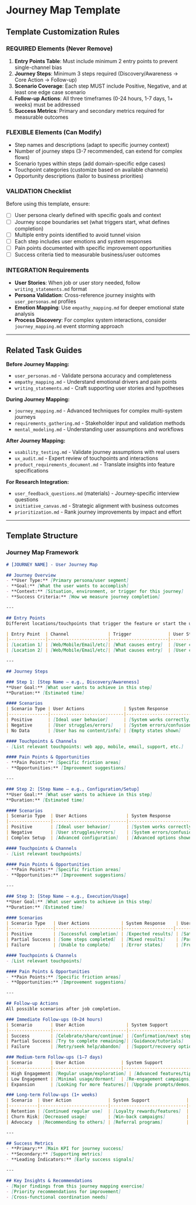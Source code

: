 # Journey Map Template

## Template Customization Rules

### REQUIRED Elements (Never Remove)
1. **Entry Points Table**: Must include minimum 2 entry points to prevent single-channel bias
2. **Journey Steps**: Minimum 3 steps required (Discovery/Awareness → Core Action → Follow-up)
3. **Scenario Coverage**: Each step MUST include Positive, Negative, and at least one edge case scenario
4. **Follow-up Actions**: All three timeframes (0-24 hours, 1-7 days, 1+ weeks) must be addressed
5. **Success Metrics**: Primary and secondary metrics required for measurable outcomes

### FLEXIBLE Elements (Can Modify)
- Step names and descriptions (adapt to specific journey context)
- Number of journey steps (3-7 recommended, can extend for complex flows)
- Scenario types within steps (add domain-specific edge cases)
- Touchpoint categories (customize based on available channels)
- Opportunity descriptions (tailor to business priorities)

### VALIDATION Checklist
Before using this template, ensure:
- [ ] User persona clearly defined with specific goals and context
- [ ] Journey scope boundaries set (what triggers start, what defines completion)
- [ ] Multiple entry points identified to avoid tunnel vision
- [ ] Each step includes user emotions and system responses
- [ ] Pain points documented with specific improvement opportunities
- [ ] Success criteria tied to measurable business/user outcomes

### INTEGRATION Requirements
- **User Stories**: When job or user story needed, follow `writing_statements.md` format
- **Persona Validation**: Cross-reference journey insights with `user_personas.md` profiles
- **Emotion Mapping**: Use `empathy_mapping.md` for deeper emotional state analysis
- **Process Discovery**: For complex system interactions, consider `journey_mapping.md` event storming approach

---

## Related Task Guides

**Before Journey Mapping:**
- `user_personas.md` - Validate persona accuracy and completeness
- `empathy_mapping.md` - Understand emotional drivers and pain points
- `writing_statements.md` - Craft supporting user stories and hypotheses

**During Journey Mapping:**
- `journey_mapping.md` - Advanced techniques for complex multi-system journeys
- `requirements_gathering.md` - Stakeholder input and validation methods
- `mental_modeling.md` - Understanding user assumptions and workflows

**After Journey Mapping:**
- `usability_testing.md` - Validate journey assumptions with real users
- `ux_audit.md` - Expert review of touchpoints and interactions
- `product_requirements_document.md` - Translate insights into feature specifications

**For Research Integration:**
- `user_feedback_questions.md` (materials) - Journey-specific interview questions
- `initiative_canvas.md` - Strategic alignment with business outcomes
- `prioritization.md` - Rank journey improvements by impact and effort

---

## Template Structure

### Journey Map Framework
```markdown
# [JOURNEY NAME] - User Journey Map

## Journey Overview
- **User Type:** [Primary persona/user segment]  
- **Goal:** [What the user wants to accomplish]  
- **Context:** [Situation, environment, or trigger for this journey]  
- **Success Criteria:** [How we measure journey completion]  

---

## Entry Points
Different locations/touchpoints that trigger the feature or start the user flow.

| Entry Point  | Channel               | Trigger              | User State           |
|--------------|-----------------------|----------------------|----------------------|
| [Location 1] | [Web/Mobile/Email/etc]| [What causes entry]  | [User context/mood]  |
| [Location 2] | [Web/Mobile/Email/etc]| [What causes entry]  | [User context/mood]  |

---

## Journey Steps

### Step 1: [Step Name – e.g., Discovery/Awareness]
**User Goal:** [What user wants to achieve in this step]  
**Duration:** [Estimated time]  

#### Scenarios
| Scenario Type | User Actions               | System Response            | User Thoughts/Feelings    | Opportunities          |
|---------------|----------------------------|----------------------------|---------------------------|------------------------|
| Positive      | [Ideal user behavior]      | [System works correctly]   | [Positive emotions/thoughts] | [Enhancement ideas] |
| Negative      | [User struggles/errors]    | [System errors/confusion]  | [Frustration/confusion]   | [Fix priorities]       |
| No Data       | [User has no content/info] | [Empty states shown]       | [Uncertainty/hesitation]  | [Onboarding needs]     |

#### Touchpoints & Channels
- [List relevant touchpoints: web app, mobile, email, support, etc.]

#### Pain Points & Opportunities
- **Pain Points:** [Specific friction areas]  
- **Opportunities:** [Improvement suggestions]  

---

### Step 2: [Step Name – e.g., Configuration/Setup]
**User Goal:** [What user wants to achieve in this step]  
**Duration:** [Estimated time]  

#### Scenarios
| Scenario Type  | User Actions               | System Response            | User Thoughts/Feelings     | Opportunities            |
|----------------|----------------------------|----------------------------|----------------------------|--------------------------|
| Positive       | [Ideal user behavior]      | [System works correctly]   | [Positive emotions/thoughts] | [Enhancement ideas]   |
| Negative       | [User struggles/errors]    | [System errors/confusion]  | [Frustration/confusion]    | [Fix priorities]         |
| Complex Setup  | [Advanced configuration]   | [Advanced options shown]   | [Overwhelm/confusion]      | [Simplification needs]   |

#### Touchpoints & Channels
- [List relevant touchpoints]

#### Pain Points & Opportunities
- **Pain Points:** [Specific friction areas]  
- **Opportunities:** [Improvement suggestions]  

---

### Step 3: [Step Name – e.g., Execution/Usage]
**User Goal:** [What user wants to achieve in this step]  
**Duration:** [Estimated time]  

#### Scenarios
| Scenario Type   | User Actions            | System Response    | User Thoughts/Feelings       | Opportunities              |
|-----------------|-------------------------|-------------------|------------------------------|----------------------------|
| Positive        | [Successful completion] | [Expected results] | [Satisfaction/accomplishment]| [Enhancement ideas]        |
| Partial Success | [Some steps completed]  | [Mixed results]    | [Partial satisfaction]       | [Completion support]       |
| Failure         | [Unable to complete]    | [Error states]     | [Frustration/abandonment]    | [Recovery mechanisms]      |

#### Touchpoints & Channels
- [List relevant touchpoints]

#### Pain Points & Opportunities
- **Pain Points:** [Specific friction areas]  
- **Opportunities:** [Improvement suggestions]  

---

## Follow-up Actions
All possible scenarios after job completion.

### Immediate Follow-ups (0–24 hours)
| Scenario       | User Action                | System Support             | Desired Outcome          |
|----------------|----------------------------|----------------------------|--------------------------|
| Success        | [Celebrate/share/continue] | [Confirmation/next steps]  | [Continued engagement]   |
| Partial Success| [Try to complete remaining]| [Guidance/tutorials]       | [Task completion]        |
| Failure        | [Retry/seek help/abandon]  | [Support/recovery options] | [Problem resolution]     |

### Medium-term Follow-ups (1–7 days)
| Scenario       | User Action              | System Support             | Desired Outcome          |
|----------------|--------------------------|----------------------------|--------------------------|
| High Engagement| [Regular usage/exploration] | [Advanced features/tips] | [Power user conversion]  |
| Low Engagement | [Minimal usage/dormant]  | [Re-engagement campaigns]  | [Usage activation]       |
| Expansion      | [Looking for more features]| [Upgrade prompts/demos]   | [Feature adoption]       |

### Long-term Follow-ups (1+ weeks)
| Scenario  | User Action              | System Support              | Desired Outcome         |
|-----------|--------------------------|-----------------------------|-------------------------|
| Retention | [Continued regular use]  | [Loyalty rewards/features]  | [Long-term retention]   |
| Churn Risk| [Decreased usage]        | [Win-back campaigns]        | [Re-activation]         |
| Advocacy  | [Recommending to others] | [Referral programs]         | [Growth/acquisition]    |

---

## Success Metrics
- **Primary:** [Main KPI for journey success]  
- **Secondary:** [Supporting metrics]  
- **Leading Indicators:** [Early success signals]  

---

## Key Insights & Recommendations
- [Major findings from this journey mapping exercise]  
- [Priority recommendations for improvement]  
- [Cross-functional coordination needs]
```